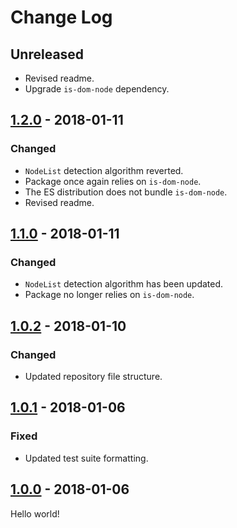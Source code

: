 # Change Log

## Unreleased

* Revised readme.
* Upgrade `is-dom-node` dependency.

## [1.2.0] - 2018-01-11

### Changed

* `NodeList` detection algorithm reverted.
* Package once again relies on `is-dom-node`.
* The ES distribution does not bundle `is-dom-node`.
* Revised readme.

## [1.1.0] - 2018-01-11

### Changed

* `NodeList` detection algorithm has been updated.
* Package no longer relies on `is-dom-node`.

## [1.0.2] - 2018-01-10

### Changed

* Updated repository file structure.

## [1.0.1] - 2018-01-06

### Fixed

* Updated test suite formatting.

## [1.0.0] - 2018-01-06

Hello world!

[1.2.0]: https://github.com/jlmakes/is-dom-node-list/compare/1.1.0...1.2.0
[1.1.0]: https://github.com/jlmakes/is-dom-node-list/compare/1.0.2...1.1.0
[1.0.2]: https://github.com/jlmakes/is-dom-node-list/compare/1.0.1...1.0.2
[1.0.1]: https://github.com/jlmakes/is-dom-node-list/compare/1.0.0...1.0.1
[1.0.0]: https://github.com/jlmakes/is-dom-node-list/tree/1.0.0
